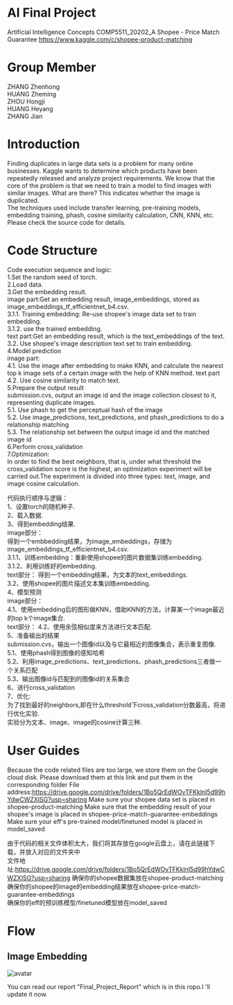 # AI Final Project
Artificial Intelligence Concepts COMP5511_20202_A
Shopee - Price Match Guarantee
https://www.kaggle.com/c/shopee-product-matching

# Group Member
ZHANG Zhenhong  
HUANG Zheming  
ZHOU Hongji  
HUANG Heyang  
ZHANG Jian  

# Introduction
Finding duplicates in large data sets is a problem for many online businesses. Kaggle wants to determine which products have been repeatedly released and analyze project requirements. We know that the core of the problem is that we need to train a model to find images with similar images. What are there? This indicates whether the image is duplicated.  
The techniques used include transfer learning, pre-training models, embedding training, phash, cosine similarity calculation, CNN, KNN, etc. Please check the source code for details.

# Code Structure
Code execution sequence and logic:  
1.Set the random seed of torch.  
2.Load data.  
3.Get the embedding result.   
image part:Get an embedding result, image_embeddings, stored as image_embeddings_tf_efficientnet_b4.csv.  
	3.1.1. Training embedding: Re-use shopee's image data set to train embedding.  
	3.1.2. use the trained embedding.  
text part:Get an embedding result, which is the text_embeddings of the text.  
	3.2. Use shopee's image description text set to train embedding.  
4.Model prediction  
image part:  
	4.1. Use the image after embedding to make KNN, and calculate the nearest top k image sets of a certain image with the help of KNN method.
text part    
	4.2. Use cosine similarity to match text.   
5.Prepare the output result  
submission.cvs, output an image id and the image collection closest to it, representing duplicate images.  
	5.1. Use phash to get the perceptual hash of the image  
	5.2. Use image_predictions, text_predictions, and phash_predictions to do a relationship matching  
	5.3. The relationship set between the output image id and the matched image id  
6.Perform cross_validation  
7.Optimization:  
In order to find the best neighbors, that is, under what threshold the cross_validation score is the highest, an optimization experiment will be carried out.The experiment is divided into three types: text, image, and image cosine calculation.  
  
  
代码执行顺序与逻辑：  
1、设置torch的随机种子.  
2、载入数据.  
3、得到embedding结果.  
image部分：  
得到一个embbedding结果，为image_embeddings，存储为image_embeddings_tf_efficientnet_b4.csv.  
	3.1.1、训练embedding：重新使用shopee的图片数据集训练embedding.  
	3.1.2、利用训练好的embedding.  
text部分：
得到一个embedding结果，为文本的text_embeddings.  
	3.2、使用shopee的图片描述文本集训练embedding.  
4、模型预测  
image部分：  
	4.1、使用embedding后的图形做KNN，借助KNN的方法，计算某一个image最近的top k个image集合.  
text部分：
	4.2、使用余弦相似度来方法进行文本匹配.  
5、准备输出的结果  
submission.cvs，输出一个图像id以及与它最相近的图像集合，表示重复图像.  
	5.1、使用phash得到图像的感知哈希  
	5.2、利用image_predictions、text_predictions、phash_predictions三者做一个关系匹配  
	5.3、输出图像id与匹配到的图像id的关系集合  
6、进行cross_validation  
7、优化:  
为了找到最好的neighbors,即在什么threshold下cross_validation分数最高，将进行优化实验.  
实验分为文本、image、image的cosine计算三种.  

# User Guides
Because the code related files are too large, we store them on the Google cloud disk. Please download them at this link and put them in the corresponding folder
File address:https://drive.google.com/drive/folders/1Bo5QrEdWOvTFKklnI5d99hYdwCWZXISG?usp=sharing
Make sure your shopee data set is placed in shopee-product-matching
Make sure that the embedding result of your shopee's image is placed in shopee-price-match-guarantee-embeddings
Make sure your eff's pre-trained model/finetuned model is placed in model_saved  

由于代码的相关文件体积太大，我们将其存放在google云盘上，请在此链接下载，并放入对应的文件夹中  
文件地址:https://drive.google.com/drive/folders/1Bo5QrEdWOvTFKklnI5d99hYdwCWZXISG?usp=sharing
确保你的shopee数据集放在shopee-product-matching  
确保你的shopee的image的embedding结果放在shopee-price-match-guarantee-embeddings  
确保你的eff的预训练模型/finetuned模型放在model_saved  

# Flow
## Image Embedding
![avatar](./doc/image_flow_ver1.jpg) 

You can read our report "Final_Project_Report" which is in this ropo.I 'll update it now.
